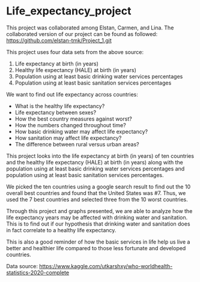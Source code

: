 # Life_expectancy_project

This project was collaborated among Elstan, Carmen, and Lina. The collaborated version of our project can be found as followed: https://github.com/elstan-tmk/Project_1.git

This project uses four data sets from the above source:

1) Life expectancy at birth (in years) 
2) Healthy life expectancy (HALE) at birth (in years) 
3) Population using at least basic drinking water services percentages
4) Population using at least basic sanitation services percentages

We want to find out life expectancy across countries:
- What is the healthy life expectancy?
- Life expectancy between sexes?
- How the best country measures against worst?
- How the numbers changed throughout time?
- How basic drinking water may affect life expectancy?
- How sanitation may affect life expectancy?
- The difference between rural versus urban areas?

This project looks into the life expectancy at birth (in years) of ten countries and the healthy life expectancy (HALE) at birth (in years) along with the population using at least basic drinking water services percentages and population using at least basic sanitation services percentages. 

We picked the ten countries using a google search result to find out the 10 overall best countries and found that the United States was #7. Thus, we used the 7 best countries and selected three from the 10 worst countries. 

Through this project and graphs presented, we are able to analyze how the life expectancy years may be affected with drinking water and sanitation. This is to find out if our hypothesis that drinking water and sanitation does in fact correlate to a healthy life expectancy.

This is also a good reminder of how the basic services in life help us live a better and healthier life compared to those less fortunate and developed countries. 

Data source: https://www.kaggle.com/utkarshxy/who-worldhealth-statistics-2020-complete
